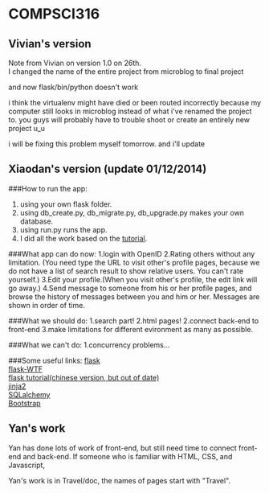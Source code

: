 COMPSCI316
==========

Vivian's version
----------------
Note from Vivian on version 1.0 on 26th.        
I changed the name of the entire project from microblog to final project

and now flask/bin/python doesn't work

i think the virtualenv might have died or been routed incorrectly because my computer still looks in microblog instead of what i've renamed the project to. you guys will probably have to trouble shoot or create an entirely new project u_u

i will be fixing this problem myself tomorrow. and i'll update

Xiaodan's version (update 01/12/2014)
-------------------------------------

###How to run the app:
1. using your own flask folder.
2. using db_create.py, db_migrate.py, db_upgrade.py makes your own database.
3. using run.py runs the app.
4. I did all the work based on the [tutorial](http://blog.miguelgrinberg.com/post/the-flask-mega-tutorial-part-i-hello-world).<br />

###What app can do now:
1.login with OpenID
2.Rating others without any limitation. (You need type the URL to visit other's profile pages, because we do not have a list of search result to show relative users. You can't rate yourself.)
3.Edit your profile.(When you visit other's profile, the edit link will go away.)
4.Send message to someone from his or her profile pages, and browse the history of messages between you and him or her. Messages are shown in order of time.

###What we should do:
1.search part!
2.html pages!
2.connect back-end to front-end
3.make limitations for different evironment as many as possible.

###What we can't do:
1.concurrency problems...

###Some useful links:
[flask](http://flask.pocoo.org)<br />
[flask-WTF](https://flask-wtf.readthedocs.org/en/latest/)<br />
[flask tutorial(chinese version, but out of date)](http://www.pythondoc.com/flask-mega-tutorial/index.html)<br />
[jinja2](http://jinja.pocoo.org)<br />
[SQLalchemy](http://www.sqlalchemy.org)<br />
[Bootstrap](http://getbootstrap.com)<br />

Yan's work
-----------
Yan has done lots of work of front-end, but still need time to connect front-end and back-end. If someone who is familiar with HTML, CSS, and Javascript, 

Yan's work is in Travel/doc, the names of pages start with "Travel". 


